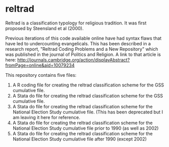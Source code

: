 # reltrad
Reltrad is a classification typology for religious tradition. It was first proposed by Steensland et al (2000). 

Previous iterations of this code available online have had syntax flaws that have led to undercounting evangelicals. This has been described in a research report, "Reltrad Coding Problems and a New Repository" which was published in the journal of Politics and Religion. A link to that article is here: http://journals.cambridge.org/action/displayAbstract?fromPage=online&aid=10079234

This repository contains five files: 

1. A R coding file for creating the reltrad classification scheme for the GSS cumulative file. 
2. A Stata do file for creating the reltrad classification scheme for the GSS cumulative file. 
3. A Stata do file for creating the reltrad classification scheme for the National Election Study cumulative file. (This has been deprecated but I am leaving it here for reference. 
4. A Stata do file for creating the reltrad classification scheme for the National Election Study cumulative file prior to 1990 (as well as 2002)
5. A Stata do file for creating the reltrad classification scheme for the National Election Study cumulative file after 1990 (except 2002)



